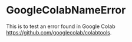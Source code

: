 # GoogleColabNameError
This is to test an error found in Google Colab https://github.com/googlecolab/colabtools.
